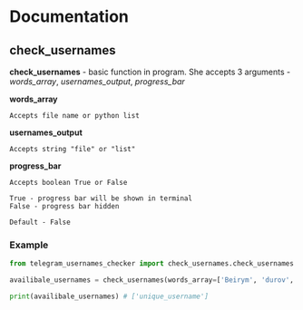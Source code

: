 # Documentation


## check_usernames 

**check_usernames** - basic function in program. She accepts 3 arguments - _words_array_, _usernames_output_, _progress_bar_

**words_array**

    Accepts file name or python list
    
**usernames_output**

    Accepts string "file" or "list"
    
**progress_bar**

    Accepts boolean True or False
    
    True - progress bar will be shown in terminal
    False - progress bar hidden
    
    Default - False

### Example
```python
from telegram_usernames_checker import check_usernames.check_usernames

availibale_usernames = check_usernames(words_array=['Beirym', 'durov', 'unique_username'], usernames_output='list')

print(availibale_usernames) # ['unique_username']
```
